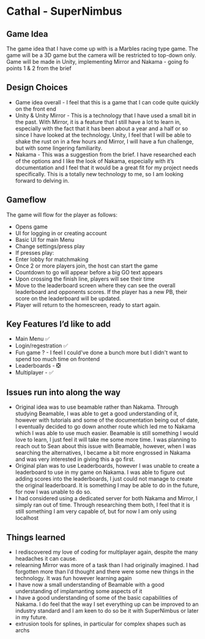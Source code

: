 # Cathal - SuperNimbus

## Game Idea 
The game idea that I have come up with is a Marbles racing type game. The game will be a 3D game but the camera will be restricted to top-down only. Game will be made in Unity, implementing Mirror and Nakama - going fo points 1 & 2 from the brief

## Design Choices
- Game idea overall - I feel that this is a game that I can code quite quickly on the front end
- Unity & Unity Mirror - This is a technology that I have used a small bit in the past. With Mirror, it is a feature that I still have a lot to learn in, especially with the fact that it has been about a year and a half or so since I have looked at the technology. Unity, I feel that I will be able to shake the rust on in a few hours and Mirror, I will have a fun challenge, but with some lingering familiarity.
- Nakama - This was a suggestion from the brief. I have researched each of the options and I like the look of Nakama, especially with it’s documentation and I feel that it would be a great fit for my project needs specifically. This is a totally new technology to me, so I am looking forward to delving in.

## Gameflow
The game will flow for the player as follows:
- Opens game
- UI for logging in or creating account
- Basic UI for main Menu
- Change settings/press play
- If presses play:
- Enter lobby for matchmaking
- Once 2 or more players join, the host can start the game
- Countdown to go will appear before a big GO text appears
- Upon crossing the finish line, players will see their time
- Move to the leaderboard screen where they can see the overall leaderboard and  opponents scores. If the  player has a new PB, their score on the leaderboard will be updated.
- Player will return to the homescreen, ready to start again.

## Key Features I’d like to add
- Main Menu ✅
- Login/regestration ✅
- Fun game ? - I feel I could've done a bunch more but I didn't want to spend too much time on frontend
- Leaderboards - ❎
- Multiplayer - ✅

## Issues run into along the way
- Original idea was to use beamable rather than Nakama. Through studying Beamable, I was able to get a good understanding of it, however with tutorials and some of the documentation being out of date, I eventually decided to go down another route which led me to Nakama which I was able to use much easier. Beamable is still something I would love to learn, I just feel it will take me some more time. I was planning to reach out to Sean about this issue with Beamable, however, when I was searching the alternatives, I became a bit more engrossed in Nakama and was very interested in giving this a go first.
- Original plan was to use Leaderboards, however I was unable to create a leaderboard to use in my game on Nakama. I was able to figure out adding scores into the leaderboards, I just could not manage to create the original leaderboard. It is something I may be able to do in the future, for now I was unable to do so.
- I had considered using a dedicated server for both Nakama and Mirror, I simply ran out of time. Through researching them both, I feel that it is still something I am very capable of, but for now I am only using localhost

## Things learned
- I rediscovered my love of coding for multiplayer again, despite the many headaches it can cause.
- relearning Mirror was more of a task than I had originally imagined. I had forgotten more than I'd thought and there were some new things in the technology. It was fun however learning again
- I have now a small understanding of Beamable with a good understanding of implamanting some aspects of it
- I have a good understanding of some of the basic capabilities of Nakama. I do feel that the way I set everything up can be improved to an industry standard and I am keen to do so be it with SuperNimbus or later in my future.
- extrusion tools for splines, in particular for complex shapes such as archs

